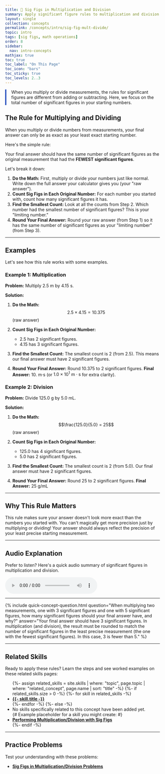 ```yaml
---
title: 📘 Sig Figs in Multiplication and Division
summary: Apply significant figure rules to multiplication and division.
layout: single
collection: concepts
permalink: /concepts/intro/sig-fig-mult-divide/
topic: intro
tags: [sig figs, math operations]
order: 8
sidebar:
  nav: intro-concepts
mathjax: true
toc: true
toc_label: "On This Page"
toc_icon: "bars"
toc_sticky: true
toc_levels: 2..3
---
```


<p class="lead" markdown="1" style="border-left: 4px solid #2A52BE; padding-left: 1rem;">
When you multiply or divide measurements, the rules for significant figures are different from adding or subtracting. Here, we focus on the total number of significant figures in your starting numbers.
</p>

## **The Rule for Multiplying and Dividing**

When you multiply or divide numbers from measurements, your final answer can only be as exact as your least exact starting number.

Here's the simple rule:

Your final answer should have the same number of significant figures as the original measurement that had the **FEWEST significant figures**.

Let's break it down:

1.  **Do the Math:** First, multiply or divide your numbers just like normal. Write down the full answer your calculator gives you (your "raw answer").
2.  **Count Sig Figs in Each Original Number:** For each number you started with, count how many significant figures it has.
3.  **Find the Smallest Count:** Look at all the counts from Step 2. Which number had the smallest number of significant figures? This is your "limiting number."
4.  **Round Your Final Answer:** Round your raw answer (from Step 1) so it has the same number of significant figures as your "limiting number" (from Step 3).

---

## **Examples**

Let's see how this rule works with some examples.

### Example 1: Multiplication

**Problem:** Multiply 2.5 m by 4.15 s.

**Solution:**

1.  **Do the Math:**
    $$2.5 \times 4.15 = 10.375$$
    (raw answer)

2.  **Count Sig Figs in Each Original Number:**
    * 2.5 has 2 significant figures.
    * 4.15 has 3 significant figures.

3.  **Find the Smallest Count:** The smallest count is 2 (from 2.5). This means our final answer must have 2 significant figures.

4.  **Round Your Final Answer:**
    Round 10.375 to 2 significant figures.
    **Final Answer:** 10. m·s (or $1.0 \times 10^1 \text{ m} \cdot \text{s}$ for extra clarity).

### Example 2: Division

**Problem:** Divide 125.0 g by 5.0 mL.

**Solution:**

1.  **Do the Math:**
    $$\frac{125.0}{5.0} = 25$$
    (raw answer)

2.  **Count Sig Figs in Each Original Number:**
    * 125.0 has 4 significant figures.
    * 5.0 has 2 significant figures.

3.  **Find the Smallest Count:** The smallest count is 2 (from 5.0). Our final answer must have 2 significant figures.

4.  **Round Your Final Answer:**
    Round 25 to 2 significant figures.
    **Final Answer:** 25 g/mL

---

## **Why This Rule Matters**

This rule makes sure your answer doesn't look more exact than the numbers you started with. You can't magically get more precision just by multiplying or dividing! Your answer should always reflect the precision of your least precise starting measurement.

---

## **Audio Explanation**

<p>Prefer to listen? Here's a quick audio summary of significant figures in multiplication and division.</p>
<audio controls class="audio-player" aria-label="Audio summary of significant figures in multiplication and division">
  <source src="/assets/audio/intro/sig-fig-mult-divide-audio.mp3" type="audio/mpeg">
  Your browser does not support the audio element.
</audio>

---

{% include quick-concept-question.html question="When multiplying two measurements, one with 3 significant figures and one with 5 significant figures, how many significant figures should your final answer have, and why?" answer="Your final answer should have 3 significant figures. In multiplication (and division), the result must be rounded to match the number of significant figures in the least precise measurement (the one with the fewest significant figures). In this case, 3 is fewer than 5." %}

---

## **Related Skills**

Ready to apply these rules? Learn the steps and see worked examples on these related skills pages:

<ul>
  {%- assign related_skills = site.skills | where: "topic", page.topic | where: "related_concept", page.name | sort: "title" -%}
  {%- if related_skills.size > 0 -%}
    {%- for skill in related_skills -%}
      <li><a href="{{- skill.url | relative_url -}}"><strong>{{- skill.title -}}</strong></a></li>
    {%- endfor -%}
  {%- else -%}
    <li>No skills specifically related to this concept have been added yet.</li>
    {# Example placeholder for a skill you might create: #}
    <li><a href="/skills/performing-mult-divide-sig-figs/"><strong>Performing Multiplication/Division with Sig Figs</strong></a></li>
  {%- endif -%}
</ul>

<hr>

## **Practice Problems**
<p>Test your understanding with these problems:</p>
<ul>
  <li><a href="{{ '/problems/intro/sig-fig-mult-divide/' | relative_url }}"><strong>Sig Figs in Multiplication/Division Problems</strong></a></li>
</ul>